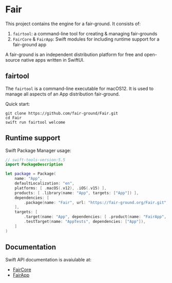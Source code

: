 # Fair

This project contains the engine for a fair-ground.
It consists of:

1. `fairtool`: a command-line tool for creating & managing fair-grounds
1. `FairCore` & `FairApp`: Swift modules for including runtime support for a fair-ground app

A fair-ground is an independent distribution platform
for free and open-source native apps written in SwiftUI.

## fairtool

The `fairtool` is a command-line executable for macOS12.
It is used to manage all aspects of an App distribution
fair-ground.

Quick start:

```
git clone https://github.com/fair-ground/Fair.git 
cd Fair 
swift run fairtool welcome
```

## Runtime support


Swift Package Manager usage:

```swift
// swift-tools-version:5.5
import PackageDescription

let package = Package(
    name: "App",
    defaultLocalization: "en",
    platforms: [ .macOS(.v12), .iOS(.v15) ],
    products: [ .library(name: "App", targets: ["App"]) ],
    dependencies: [
        .package(name: "Fair", url: "https://fair-ground.org/Fair.git", .branch("main")), 
    ],
    targets: [
        .target(name: "App", dependencies: [ .product(name: "FairApp", package: "Fair") ], resources: [.process("Resources"), .copy("Bundle")]),
        .testTarget(name: "AppTests", dependencies: ["App"]),
    ]
)
```


## Documentation

Swift API documentation is avaiulable at:

 - [FairCore](https://fair-ground.github.io/Fair/documentation/faircore/)
 - [FairApp](https://fair-ground.github.io/Fair/documentation/fairapp/)


